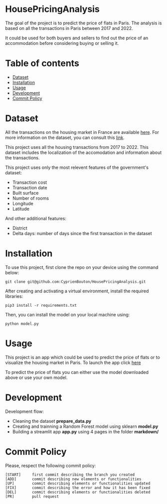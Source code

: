 # HousePricingAnalysis
The goal of the project is to predict the price of flats in Paris.
The analysis is based on all the transactions in Paris between 2017 and 2022.

It could be used for both buyers and sellers to find out the price of an accommodation before considering buying or selling it.

# Table of contents

- [Dataset](#dataset)
- [Installation](#installation)
- [Usage](#usage)
- [Development](#development)
- [Commit Policy](#commit-policy)

# Dataset

All the transactions on the housing market in France are available [here](https://files.data.gouv.fr/geo-dvf/latest/csv/).
For more information on the dataset, you can consult this [link](https://www.data.gouv.fr/fr/datasets/demandes-de-valeurs-foncieres/#description).

This project uses all the housing transactions from 2017 to 2022. This dataset includes the localization of the accomodation and information about the transactions.

This project uses only the most relevent features of the government's dataset:
- Transaction cost
- Transaction date
- Built surface
- Number of rooms
- Longitude
- Latitude

And other additional features:
- District 
- Delta days: number of days since the first transaction in the dataset

# Installation

To use this project, first clone the repo on your device using the command below:
```
git clone git@github.com:CyprienBouton/HousePricingAnalysis.git
```
After creating and activating a virtual environment, install the required libraries:
```
pip3 install -r requirements.txt
```
Then, you can install the model on your local machine using:
```
python model.py
``` 

# Usage

This project is an app which could be used to predict the price of flats or to visualize 
the housing market in Paris.
To launch the app click [here](https://cyprienbouton-housepricinganalysis-app-mzrf4h.streamlit.app/)

To predict the price of flats you can either use the model downloaded above or use your own model.

# Development

Development flow:
- Cleaning the dataset **prepare_data.py**
- Creating and trainning a Random Forest model using sklearn **model.py**
- Building a streamlit app **app.py** using 4 pages in the folder **markdown/**

# Commit Policy

Please, respect the following commit policy:
```
[START]     first commit describing the branch you created
[ADD]       commit describing new elements or functionalities
[UP]        commit describing elements or functionalities updated
[FIX]       commit describing the error and how it has been fixed
[DEL]       commit describing elements or functionalities deleted
[PR]        pull request
```